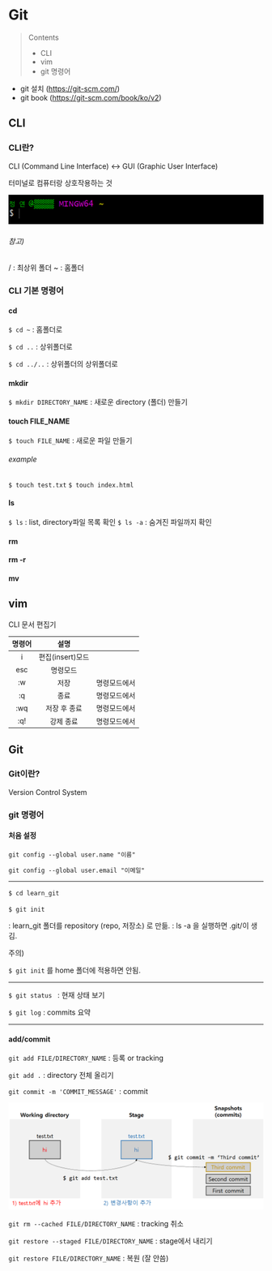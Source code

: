 # Git

> Contents
>
> - CLI
> - vim
> - git 명령어

- git 설치 (https://git-scm.com/)
- git book (https://git-scm.com/book/ko/v2)





## CLI

### CLI란?

CLI (Command Line Interface) <-> GUI (Graphic User Interface)

터미널로 컴퓨터랑 상호작용하는 것

![image-20201229230635959](basic.assets/image-20201229230635959.png)

###### 참고)
/ : 최상위 폴더
~ : 홈폴더


### CLI 기본 명령어

#### cd
`$ cd ~` : 홈폴더로

`$ cd ..` : 상위폴더로

`$ cd ../..` : 상위폴더의 상위폴더로

#### mkdir
`$ mkdir DIRECTORY_NAME` : 새로운 directory (폴더) 만들기

#### touch FILE_NAME
`$ touch FILE_NAME` : 새로운 파일 만들기

###### example
`$ touch test.txt`
`$ touch index.html`

#### ls
`$ ls` : list, directory파일 목록 확인
`$ ls -a` : 숨겨진 파일까지 확인

#### rm

#### rm -r

#### mv





## vim

CLI 문서 편집기

| 명령어 | 설명 |  |
| :--------------: | :--------------: | :--------------: |
| i | 편집(insert)모드 |  |
| esc | 명령모드 |  |
|   :w   |       저장       | 명령모드에서 |
|   :q   |       종료       | 명령모드에서 |
|  :wq   |   저장 후 종료   | 명령모드에서 |
|  :q!   |    강제 종료     | 명령모드에서 |





## Git

### Git이란?

Version Control System

### git 명령어

#### 처음 설정

`git config --global user.name "이름"`

`git config --global user.email "이메일"`

---

```
$ cd learn_git

$ git init
```

: learn_git 폴더를 repository (repo, 저장소) 로 만듦.
: ls -a 을 실행하면 .git/이 생김.

주의)

`$ git init` 를 home 폴더에 적용하면 안됨.

---

`$ git status ` : 현재 상태 보기

`$ git log` : commits 요약

---

#### add/commit

`git add FILE/DIRECTORY_NAME` : 등록 or tracking

`git add .`  : directory 전체 올리기

`git commit -m 'COMMIT_MESSAGE'` : commit

![image-20201230001553477](basic.assets/image-20201230001553477.png)

`git rm --cached FILE/DIRECTORY_NAME`  : tracking 취소

`git restore --staged FILE/DIRECTORY_NAME`  : stage에서 내리기

`git restore FILE/DIRECTORY_NAME` : 복원 (잘 안씀)












